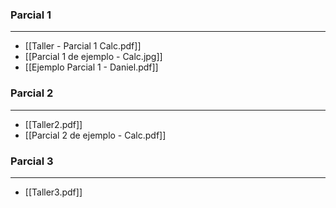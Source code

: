 ### Parcial 1
***
- [[Taller - Parcial 1 Calc.pdf]]
- [[Parcial 1 de ejemplo - Calc.jpg]]
- [[Ejemplo Parcial 1 - Daniel.pdf]]

### Parcial 2
***
- [[Taller2.pdf]]
- [[Parcial 2 de ejemplo - Calc.pdf]]

### Parcial 3
***
- [[Taller3.pdf]]